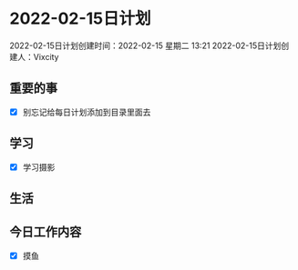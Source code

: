 # 2022-02-15日计划

2022-02-15日计划创建时间：2022-02-15 星期二  13:21
2022-02-15日计划创建人：Vixcity

## 重要的事
- [x] 别忘记给每日计划添加到目录里面去

## 学习
- [x] 学习摄影

## 生活

## 今日工作内容
- [x] 摸鱼